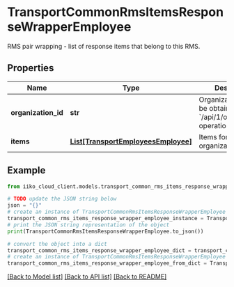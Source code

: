 # TransportCommonRmsItemsResponseWrapperEmployee

RMS pair wrapping - list of response items that belong to this RMS.

## Properties

Name | Type | Description | Notes
------------ | ------------- | ------------- | -------------
**organization_id** | **str** | Organization ID.                Can be obtained by &#x60;/api/1/organizations&#x60; operation. | 
**items** | [**List[TransportEmployeesEmployee]**](TransportEmployeesEmployee.md) | Items for organization. | 

## Example

```python
from iiko_cloud_client.models.transport_common_rms_items_response_wrapper_employee import TransportCommonRmsItemsResponseWrapperEmployee

# TODO update the JSON string below
json = "{}"
# create an instance of TransportCommonRmsItemsResponseWrapperEmployee from a JSON string
transport_common_rms_items_response_wrapper_employee_instance = TransportCommonRmsItemsResponseWrapperEmployee.from_json(json)
# print the JSON string representation of the object
print(TransportCommonRmsItemsResponseWrapperEmployee.to_json())

# convert the object into a dict
transport_common_rms_items_response_wrapper_employee_dict = transport_common_rms_items_response_wrapper_employee_instance.to_dict()
# create an instance of TransportCommonRmsItemsResponseWrapperEmployee from a dict
transport_common_rms_items_response_wrapper_employee_from_dict = TransportCommonRmsItemsResponseWrapperEmployee.from_dict(transport_common_rms_items_response_wrapper_employee_dict)
```
[[Back to Model list]](../README.md#documentation-for-models) [[Back to API list]](../README.md#documentation-for-api-endpoints) [[Back to README]](../README.md)


